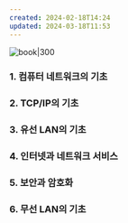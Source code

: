 ```yaml
---
created: 2024-02-18T14:24
updated: 2024-03-18T11:53
---
```

![book|300](https://contents.kyobobook.co.kr/sih/fit-in/458x0/pdt/9791138337526.jpg)

### 1. 컴퓨터 네트워크의 기초
### 2. TCP/IP의 기초
### 3. 유선 LAN의 기초
### 4. 인터넷과 네트워크 서비스
### 5. 보안과 암호화
### 6. 무선 LAN의 기초

